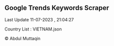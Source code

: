 

## Google Trends Keywords Scraper 
 
Last Update 11-07-2023 , 21:04:27

Country List :
VIETNAM.json



© Abdul Muttaqin 
